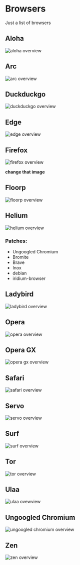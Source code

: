 # Browsers
Just a list of browsers

## Aloha

![aloha overview](./images/aloha/image1.png)

## Arc

![arc overview](./images/arc/image2.png)

## Duckduckgo

![duckduckgo overview](./images/duckduckgo/image3.png)

## Edge

![edge overview](./images/edge/image7.png)

## Firefox

![firefox overview](./images/firefox/image4.png)

__change that image__

## Floorp

![floorp overview](./images/floorp/image5.png)

## Helium

![helium overview](./images/helium/image_4.png)

### Patches:

- Ungoogled Chromium
- Bromite
- Brave
- Inox
- debian
- iridium-browser

## Ladybird

![ladybird overview](./images/ladybird/image1.png)

## Opera

![opera overview](./images/opera/image4.png)

## Opera GX

![opera gx overview](./images/opera_gx/image2.png)

## Safari

![safari overview](./images/safari/image1.png)

## Servo

![servo overview](./images/servo/image5.png)

## Surf

![surf overview](./images/surf/image1.png)

## Tor

![tor overview](./images/tor/image1.png)

## Ulaa

![ulaa ovewview](./images/ulaa/image1.png)

## Ungoogled Chromium

![ungoogled chromium overview](./images/ungoogled_chromium/image2.png)

## Zen

![zen overview](./images/zen/image1.png)